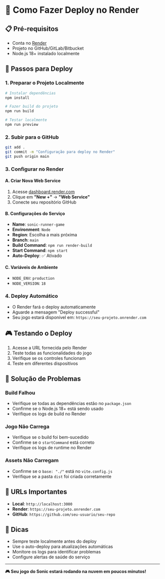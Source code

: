 # 🚀 Como Fazer Deploy no Render

## 📋 Pré-requisitos
- Conta no [Render](https://render.com)
- Projeto no GitHub/GitLab/Bitbucket
- Node.js 18+ instalado localmente

## 🔧 Passos para Deploy

### 1. **Preparar o Projeto Localmente**
```bash
# Instalar dependências
npm install

# Fazer build do projeto
npm run build

# Testar localmente
npm run preview
```

### 2. **Subir para o GitHub**
```bash
git add .
git commit -m "Configuração para deploy no Render"
git push origin main
```

### 3. **Configurar no Render**

#### A. Criar Nova Web Service
1. Acesse [dashboard.render.com](https://dashboard.render.com)
2. Clique em **"New +"** → **"Web Service"**
3. Conecte seu repositório GitHub

#### B. Configurações do Serviço
- **Name**: `sonic-runner-game`
- **Environment**: `Node`
- **Region**: Escolha a mais próxima
- **Branch**: `main`
- **Build Command**: `npm run render-build`
- **Start Command**: `npm start`
- **Auto-Deploy**: ✅ Ativado

#### C. Variáveis de Ambiente
- `NODE_ENV`: `production`
- `NODE_VERSION`: `18`

### 4. **Deploy Automático**
- O Render fará o deploy automaticamente
- Aguarde a mensagem "Deploy successful"
- Seu jogo estará disponível em: `https://seu-projeto.onrender.com`

## 🎮 Testando o Deploy
1. Acesse a URL fornecida pelo Render
2. Teste todas as funcionalidades do jogo
3. Verifique se os controles funcionam
4. Teste em diferentes dispositivos

## 🔧 Solução de Problemas

### Build Falhou
- Verifique se todas as dependências estão no `package.json`
- Confirme se o Node.js 18+ está sendo usado
- Verifique os logs de build no Render

### Jogo Não Carrega
- Verifique se o build foi bem-sucedido
- Confirme se o `startCommand` está correto
- Verifique os logs de runtime no Render

### Assets Não Carregam
- Confirme se o `base: "./"` está no `vite.config.js`
- Verifique se a pasta `dist` foi criada corretamente

## 📱 URLs Importantes
- **Local**: `http://localhost:3000`
- **Render**: `https://seu-projeto.onrender.com`
- **GitHub**: `https://github.com/seu-usuario/seu-repo`

## 🎯 Dicas
- Sempre teste localmente antes do deploy
- Use o auto-deploy para atualizações automáticas
- Monitore os logs para identificar problemas
- Configure alertas de saúde do serviço

---

**🎮 Seu jogo do Sonic estará rodando na nuvem em poucos minutos!** 